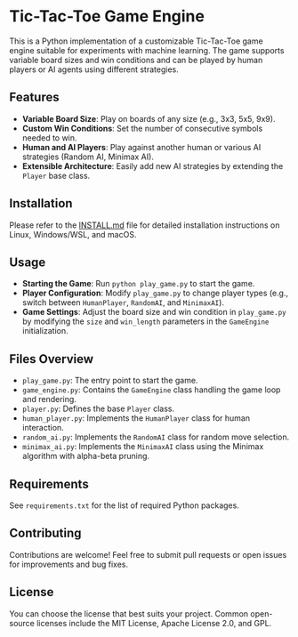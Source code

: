 # Tic-Tac-Toe Game Engine

This is a Python implementation of a customizable Tic-Tac-Toe game engine suitable for experiments with machine learning. The game supports variable board sizes and win conditions and can be played by human players or AI agents using different strategies.

## Features

- **Variable Board Size**: Play on boards of any size (e.g., 3x3, 5x5, 9x9).
- **Custom Win Conditions**: Set the number of consecutive symbols needed to win.
- **Human and AI Players**: Play against another human or various AI strategies (Random AI, Minimax AI).
- **Extensible Architecture**: Easily add new AI strategies by extending the `Player` base class.

## Installation

Please refer to the [INSTALL.md](INSTALL.md) file for detailed installation instructions on Linux, Windows/WSL, and macOS.

## Usage

- **Starting the Game**: Run `python play_game.py` to start the game.
- **Player Configuration**: Modify `play_game.py` to change player types (e.g., switch between `HumanPlayer`, `RandomAI`, and `MinimaxAI`).
- **Game Settings**: Adjust the board size and win condition in `play_game.py` by modifying the `size` and `win_length` parameters in the `GameEngine` initialization.

## Files Overview

- `play_game.py`: The entry point to start the game.
- `game_engine.py`: Contains the `GameEngine` class handling the game loop and rendering.
- `player.py`: Defines the base `Player` class.
- `human_player.py`: Implements the `HumanPlayer` class for human interaction.
- `random_ai.py`: Implements the `RandomAI` class for random move selection.
- `minimax_ai.py`: Implements the `MinimaxAI` class using the Minimax algorithm with alpha-beta pruning.

## Requirements

See `requirements.txt` for the list of required Python packages.

## Contributing

Contributions are welcome! Feel free to submit pull requests or open issues for improvements and bug fixes.

## License

You can choose the license that best suits your project. Common open-source licenses include the MIT License, Apache License 2.0, and GPL.

